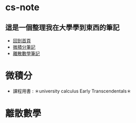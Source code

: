 # cs-note
## 這是一個整理我在大學學到東西的筆記
- [回到首頁](#top)
- [微積分筆記](#離散數學)
- [離散數學筆記](#微積分)
# 微積分
- 課程用書 : ＊university calculus Early Transcendentals＊
# 離散數學
